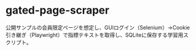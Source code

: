 # gated-page-scraper
公開サンプルの会員限定ページを想定し、GUIログイン（Selenium）→Cookie引き継ぎ（Playwright）で指標テキストを取得し、SQLiteに保存する学習用スクリプト。
